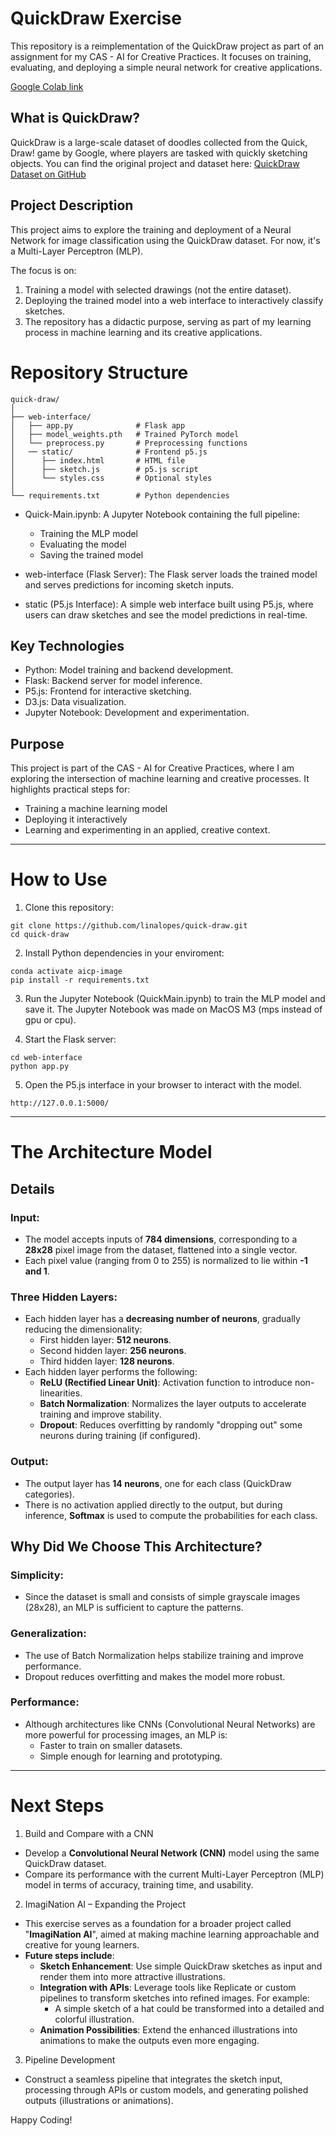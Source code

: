 # QuickDraw Exercise
This repository is a reimplementation of the QuickDraw project as part of an assignment for my CAS - AI for Creative Practices. It focuses on training, evaluating, and deploying a simple neural network for creative applications.

[Google Colab link](https://colab.research.google.com/github/linalopes/quick-draw/blob/main/Quick-Main.ipynb)

## What is QuickDraw?
QuickDraw is a large-scale dataset of doodles collected from the Quick, Draw! game by Google, where players are tasked with quickly sketching objects. You can find the original project and dataset here:
[QuickDraw Dataset on GitHub](https://github.com/googlecreativelab/quickdraw-dataset)

## Project Description
This project aims to explore the training and deployment of a Neural Network for image classification using the QuickDraw dataset. For now, it's a Multi-Layer Perceptron (MLP).

The focus is on:

1. Training a model with selected drawings (not the entire dataset).
2. Deploying the trained model into a web interface to interactively classify sketches.
3. The repository has a didactic purpose, serving as part of my learning process in machine learning and its creative applications.

# Repository Structure

```
quick-draw/
│
├── web-interface/
│   ├── app.py              # Flask app
│   ├── model_weights.pth   # Trained PyTorch model
│   └── preprocess.py       # Preprocessing functions
│   ── static/              # Frontend p5.js
│      ├── index.html       # HTML file
│      ├── sketch.js        # p5.js script
│      └── styles.css       # Optional styles
│
└── requirements.txt        # Python dependencies

```

- Quick-Main.ipynb:
    A Jupyter Notebook containing the full pipeline:
    - Training the MLP model
    - Evaluating the model
    - Saving the trained model

- web-interface (Flask Server):
The Flask server loads the trained model and serves predictions for incoming sketch inputs.

- static (P5.js Interface):
A simple web interface built using P5.js, where users can draw sketches and see the model predictions in real-time.

## Key Technologies
- Python: Model training and backend development.
- Flask: Backend server for model inference.
- P5.js: Frontend for interactive sketching.
- D3.js: Data visualization.
- Jupyter Notebook: Development and experimentation.

## Purpose
This project is part of the CAS - AI for Creative Practices, where I am exploring the intersection of machine learning and creative processes. It highlights practical steps for:

- Training a machine learning model
- Deploying it interactively
- Learning and experimenting in an applied, creative context.

---

# How to Use

1. Clone this repository:
```
git clone https://github.com/linalopes/quick-draw.git
cd quick-draw
```

2. Install Python dependencies in your enviroment:
```
conda activate aicp-image
pip install -r requirements.txt
```

3. Run the Jupyter Notebook (QuickMain.ipynb) to train the MLP model and save it. The Jupyter Notebook was made on MacOS M3 (mps instead of gpu or cpu).

4. Start the Flask server:
```
cd web-interface
python app.py
```


5. Open the P5.js interface in your browser to interact with the model.
```
http://127.0.0.1:5000/
```

---
# The Architecture Model 
## Details

### Input:
- The model accepts inputs of **784 dimensions**, corresponding to a **28x28** pixel image from the dataset, flattened into a single vector.
- Each pixel value (ranging from 0 to 255) is normalized to lie within **-1 and 1**.

### Three Hidden Layers:
- Each hidden layer has a **decreasing number of neurons**, gradually reducing the dimensionality:
    - First hidden layer: **512 neurons**.
    - Second hidden layer: **256 neurons**.
    - Third hidden layer: **128 neurons**.
- Each hidden layer performs the following:
    - **ReLU (Rectified Linear Unit)**: Activation function to introduce non-linearities.
    - **Batch Normalization**: Normalizes the layer outputs to accelerate training and improve stability.
    - **Dropout**: Reduces overfitting by randomly "dropping out" some neurons during training (if configured).

### Output:
- The output layer has **14 neurons**, one for each class (QuickDraw categories).
- There is no activation applied directly to the output, but during inference, **Softmax** is used to compute the probabilities for each class.

## Why Did We Choose This Architecture?

### Simplicity:
- Since the dataset is small and consists of simple grayscale images (28x28), an MLP is sufficient to capture the patterns.

### Generalization:
- The use of Batch Normalization helps stabilize training and improve performance.
- Dropout reduces overfitting and makes the model more robust.

### Performance:
- Although architectures like CNNs (Convolutional Neural Networks) are more powerful for processing images, an MLP is:
    - Faster to train on smaller datasets.
    - Simple enough for learning and prototyping.

---

# Next Steps

1. Build and Compare with a CNN

- Develop a **Convolutional Neural Network (CNN)** model using the same QuickDraw dataset.
- Compare its performance with the current Multi-Layer Perceptron (MLP) model in terms of accuracy, training time, and usability.

2. ImagiNation AI – Expanding the Project

- This exercise serves as a foundation for a broader project called "**ImagiNation AI**", aimed at making machine learning approachable and creative for young learners.
- **Future steps include**:
    - **Sketch Enhancement**: Use simple QuickDraw sketches as input and render them into more attractive illustrations.
    - **Integration with APIs**: Leverage tools like Replicate or custom pipelines to transform sketches into refined images. For example:
        - A simple sketch of a hat could be transformed into a detailed and colorful illustration.
    - **Animation Possibilities**: Extend the enhanced illustrations into animations to make the outputs even more engaging.

3. Pipeline Development

- Construct a seamless pipeline that integrates the sketch input, processing through APIs or custom models, and generating polished outputs (illustrations or animations).

Happy Coding!
